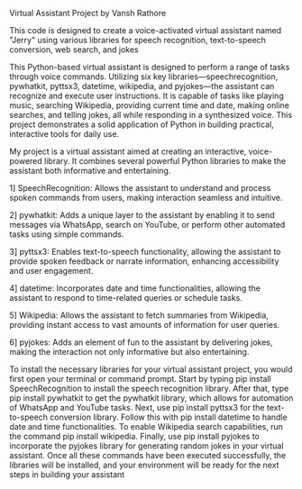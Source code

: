 Virtual Assistant Project by Vansh Rathore

This code is designed to create a voice-activated virtual assistant named "Jerry" using various libraries for speech recognition, text-to-speech conversion, web search, and jokes

This Python-based virtual assistant is designed to perform a range of tasks through voice commands. Utilizing six key libraries—speechrecognition, pywhatkit, pyttsx3, datetime, wikipedia, and pyjokes—the assistant can recognize and execute user instructions. It is capable of tasks like playing music, searching Wikipedia, providing current time and date, making online searches, and telling jokes, all while responding in a synthesized voice. This project demonstrates a solid application of Python in building practical, interactive tools for daily use.

My project is a virtual assistant aimed at creating an interactive, voice-powered library. It combines several powerful Python libraries to make the assistant both informative and entertaining.

1] SpeechRecognition: Allows the assistant to understand and process spoken commands from users, making interaction seamless and intuitive.

2] pywhatkit: Adds a unique layer to the assistant by enabling it to send messages via WhatsApp, search on YouTube, or perform other automated tasks using simple commands.

3] pyttsx3: Enables text-to-speech functionality, allowing the assistant to provide spoken feedback or narrate information, enhancing accessibility and user engagement.

4] datetime: Incorporates date and time functionalities, allowing the assistant to respond to time-related queries or schedule tasks.

5] Wikipedia: Allows the assistant to fetch summaries from Wikipedia, providing instant access to vast amounts of information for user queries.

6] pyjokes: Adds an element of fun to the assistant by delivering jokes, making the interaction not only informative but also entertaining.


To install the necessary libraries for your virtual assistant project, you would first open your terminal or command prompt. Start by typing pip install SpeechRecognition to install the speech recognition library. After that, type pip install pywhatkit to get the pywhatkit library, which allows for automation of WhatsApp and YouTube tasks. Next, use pip install pyttsx3 for the text-to-speech conversion library. Follow this with pip install datetime to handle date and time functionalities. To enable Wikipedia search capabilities, run the command pip install wikipedia. Finally, use pip install pyjokes to incorporate the pyjokes library for generating random jokes in your virtual assistant. Once all these commands have been executed successfully, the libraries will be installed, and your environment will be ready for the next steps in building your assistant
